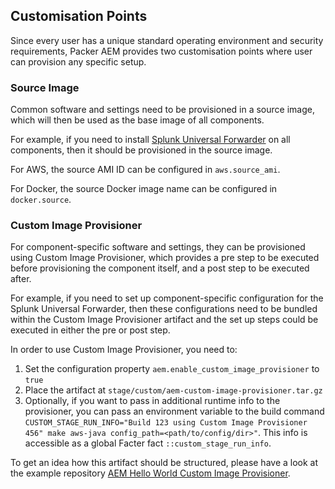 Customisation Points
--------------------

Since every user has a unique standard operating environment and security requirements, Packer AEM provides two customisation points where user can provision any specific setup.

### Source Image

Common software and settings need to be provisioned in a source image, which will then be used as the base image of all components.

For example, if you need to install [Splunk Universal Forwarder](https://www.splunk.com/en_us/download/universal-forwarder.html) on all components, then it should be provisioned in the source image.

For AWS, the source AMI ID can be configured in `aws.source_ami`.

For Docker, the source Docker image name can be configured in `docker.source`.

### Custom Image Provisioner

For component-specific software and settings, they can be provisioned using Custom Image Provisioner, which provides a pre step to be executed before provisioning the component itself, and a post step to be executed after.

For example, if you need to set up component-specific configuration for the Splunk Universal Forwarder, then these configurations need to be bundled within the Custom Image Provisioner artifact and the set up steps could be executed in either the pre or post step.

In order to use Custom Image Provisioner, you need to:
1. Set the configuration property `aem.enable_custom_image_provisioner` to `true`
2. Place the artifact at `stage/custom/aem-custom-image-provisioner.tar.gz`
3. Optionally, if you want to pass in additional runtime info to the provisioner, you can pass an environment variable to the build command `CUSTOM_STAGE_RUN_INFO="Build 123 using Custom Image Provisioner 456" make aws-java config_path=<path/to/config/dir>"`. This info is accessible as a global Facter fact `::custom_stage_run_info`.

To get an idea how this artifact should be structured, please have a look at the example repository [AEM Hello World Custom Image Provisioner](https://github.com/shinesolutions/aem-helloworld-custom-image-provisioner).
